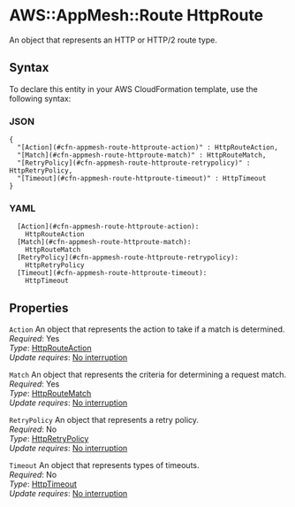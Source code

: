 # AWS::AppMesh::Route HttpRoute<a name="aws-properties-appmesh-route-httproute"></a>

An object that represents an HTTP or HTTP/2 route type\.

## Syntax<a name="aws-properties-appmesh-route-httproute-syntax"></a>

To declare this entity in your AWS CloudFormation template, use the following syntax:

### JSON<a name="aws-properties-appmesh-route-httproute-syntax.json"></a>

```
{
  "[Action](#cfn-appmesh-route-httproute-action)" : HttpRouteAction,
  "[Match](#cfn-appmesh-route-httproute-match)" : HttpRouteMatch,
  "[RetryPolicy](#cfn-appmesh-route-httproute-retrypolicy)" : HttpRetryPolicy,
  "[Timeout](#cfn-appmesh-route-httproute-timeout)" : HttpTimeout
}
```

### YAML<a name="aws-properties-appmesh-route-httproute-syntax.yaml"></a>

```
  [Action](#cfn-appmesh-route-httproute-action):
    HttpRouteAction
  [Match](#cfn-appmesh-route-httproute-match):
    HttpRouteMatch
  [RetryPolicy](#cfn-appmesh-route-httproute-retrypolicy):
    HttpRetryPolicy
  [Timeout](#cfn-appmesh-route-httproute-timeout):
    HttpTimeout
```

## Properties<a name="aws-properties-appmesh-route-httproute-properties"></a>

`Action` <a name="cfn-appmesh-route-httproute-action"></a>
An object that represents the action to take if a match is determined\.  
_Required_: Yes  
_Type_: [HttpRouteAction](aws-properties-appmesh-route-httprouteaction.md)  
_Update requires_: [No interruption](https://docs.aws.amazon.com/AWSCloudFormation/latest/UserGuide/using-cfn-updating-stacks-update-behaviors.html#update-no-interrupt)

`Match` <a name="cfn-appmesh-route-httproute-match"></a>
An object that represents the criteria for determining a request match\.  
_Required_: Yes  
_Type_: [HttpRouteMatch](aws-properties-appmesh-route-httproutematch.md)  
_Update requires_: [No interruption](https://docs.aws.amazon.com/AWSCloudFormation/latest/UserGuide/using-cfn-updating-stacks-update-behaviors.html#update-no-interrupt)

`RetryPolicy` <a name="cfn-appmesh-route-httproute-retrypolicy"></a>
An object that represents a retry policy\.  
_Required_: No  
_Type_: [HttpRetryPolicy](aws-properties-appmesh-route-httpretrypolicy.md)  
_Update requires_: [No interruption](https://docs.aws.amazon.com/AWSCloudFormation/latest/UserGuide/using-cfn-updating-stacks-update-behaviors.html#update-no-interrupt)

`Timeout` <a name="cfn-appmesh-route-httproute-timeout"></a>
An object that represents types of timeouts\.  
_Required_: No  
_Type_: [HttpTimeout](aws-properties-appmesh-route-httptimeout.md)  
_Update requires_: [No interruption](https://docs.aws.amazon.com/AWSCloudFormation/latest/UserGuide/using-cfn-updating-stacks-update-behaviors.html#update-no-interrupt)
